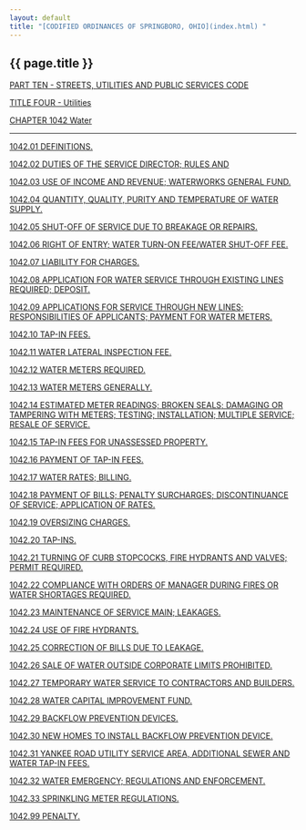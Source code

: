 ```yaml
---
layout: default 
title: "[CODIFIED ORDINANCES OF SPRINGBORO, OHIO](index.html) "
---
```


{{ page.title }}
----------------

[PART TEN - STREETS, UTILITIES AND PUBLIC SERVICES CODE](407fa412.html)

[TITLE FOUR - Utilities](4295a412.html)

[CHAPTER 1042 Water](42cca412.html)

---

[1042.01 DEFINITIONS.](42faa412.html)

[1042.02 DUTIES OF THE SERVICE DIRECTOR; RULES AND](42ffa412.html)

[1042.03 USE OF INCOME AND REVENUE; WATERWORKS GENERAL
FUND.](4303a412.html)

[1042.04 QUANTITY, QUALITY, PURITY AND TEMPERATURE OF WATER
SUPPLY.](4306a412.html)

[1042.05 SHUT-OFF OF SERVICE DUE TO BREAKAGE OR REPAIRS.](430aa412.html)

[1042.06 RIGHT OF ENTRY; WATER TURN-ON FEE/WATER SHUT-OFF
FEE.](430ea412.html)

[1042.07 LIABILITY FOR CHARGES.](4312a412.html)

[1042.08 APPLICATION FOR WATER SERVICE THROUGH EXISTING LINES REQUIRED;
DEPOSIT.](4316a412.html)

[1042.09 APPLICATIONS FOR SERVICE THROUGH NEW LINES; RESPONSIBILITIES OF
APPLICANTS; PAYMENT FOR WATER METERS.](431ea412.html)

[1042.10 TAP-IN FEES.](4322a412.html)

[1042.11 WATER LATERAL INSPECTION FEE.](4330a412.html)

[1042.12 WATER METERS REQUIRED.](4334a412.html)

[1042.13 WATER METERS GENERALLY.](4337a412.html)

[1042.14 ESTIMATED METER READINGS; BROKEN SEALS; DAMAGING OR TAMPERING
WITH METERS; TESTING; INSTALLATION; MULTIPLE SERVICE; RESALE OF
SERVICE.](433fa412.html)

[1042.15 TAP-IN FEES FOR UNASSESSED PROPERTY.](4343a412.html)

[1042.16 PAYMENT OF TAP-IN FEES.](4351a412.html)

[1042.17 WATER RATES; BILLING.](4361a412.html)

[1042.18 PAYMENT OF BILLS; PENALTY SURCHARGES; DISCONTINUANCE OF
SERVICE; APPLICATION OF RATES.](436aa412.html)

[1042.19 OVERSIZING CHARGES.](4377a412.html)

[1042.20 TAP-INS.](437fa412.html)

[1042.21 TURNING OF CURB STOPCOCKS, FIRE HYDRANTS AND VALVES; PERMIT
REQUIRED.](4383a412.html)

[1042.22 COMPLIANCE WITH ORDERS OF MANAGER DURING FIRES OR WATER
SHORTAGES REQUIRED.](4387a412.html)

[1042.23 MAINTENANCE OF SERVICE MAIN; LEAKAGES.](438aa412.html)

[1042.24 USE OF FIRE HYDRANTS.](438ea412.html)

[1042.25 CORRECTION OF BILLS DUE TO LEAKAGE.](4391a412.html)

[1042.26 SALE OF WATER OUTSIDE CORPORATE LIMITS
PROHIBITED.](4394a412.html)

[1042.27 TEMPORARY WATER SERVICE TO CONTRACTORS AND
BUILDERS.](4397a412.html)

[1042.28 WATER CAPITAL IMPROVEMENT FUND.](439da412.html)

[1042.29 BACKFLOW PREVENTION DEVICES.](43a0a412.html)

[1042.30 NEW HOMES TO INSTALL BACKFLOW PREVENTION
DEVICE.](43aca412.html)

[1042.31 YANKEE ROAD UTILITY SERVICE AREA, ADDITIONAL SEWER AND WATER
TAP-IN FEES.](43b5a412.html)

[1042.32 WATER EMERGENCY; REGULATIONS AND ENFORCEMENT.](43c0a412.html)

[1042.33 SPRINKLING METER REGULATIONS.](43d1a412.html)

[1042.99 PENALTY.](43d7a412.html)
